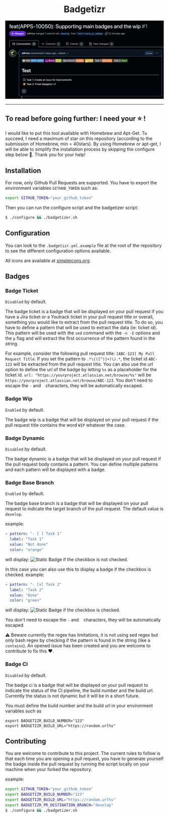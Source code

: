 
<h1 align="center">
    Badgetizr
</h1>

<div id="header" align="center">
  <img src="badgetizr_screen.png" width="1000"/>
</div>

---

## To read before going further: I need your ⭐ !
I would like to put this tool available with Homebrew and Apt-Get. Tu succeed, I need a maximum of star on this repository (according to the submission of Homebrew, min = 40stars). By using Homebrew or apt-get, I will be able to simplify the installation process by skipping the configure step below 🚀. Thank you for your help!

## Installation
For now, only Github Pull Requests are supported. You have to export the environment variables `GITHUB_TOKEN` such as:
```bash
export GITHUB_TOKEN="your_github_token"
```

Then you can run the configure script and the badgetizer script:
```bash
$ ./configure && ./badgetizer.sh
```

## Configuration
You can look to the `.badgetizr.yml.example` file at the root of the repository to see the different configuration options available.

All icons are available at [simpleicons.org](https://simpleicons.org/).

## Badges

### Badge Ticket
`Disabled` by default.

The badge ticket is a badge that will be displayed on your pull request if you have a Jira ticket or a Youtrack ticket in your pull request title or overall, something you would like to extract from the pull request title.
To do so, you have to define a pattern that will be used to extract the data (ie: ticket id). This pattern will be used with the `sed` command with the `-n -E` options and the `p` flag and will extract the first occurrence of the pattern found in the string.

For example, consider the following pull request title: `[ABC-123] My Pull Request Title`.
If you set the pattern to `.*\(([^)]+)\).*`, the ticket id `ABC-123` will be extracted from the pull request title.
You can also use the url option to define the url of the badge by letting `%s` as a placeholder for the ticket id. `url: "https://yourproject.atlassian.net/browse/%s"` will be `https://yourproject.atlassian.net/browse/ABC-123`.
You don't need to escape the `-` and ` ` characters, they will be automatically escaped.

### Badge Wip
`Enabled` by default.

The badge wip is a badge that will be displayed on your pull request if the pull request title contains the word `WIP` whatever the case.

### Badge Dynamic
`Disabled` by default.

The badge dynamic is a badge that will be displayed on your pull request if the pull request body contains a pattern. You can define multiple patterns and each pattern will be displayed with a badge.

### Badge Base Branch
`Enabled` by default.

The badge base branch is a badge that will be displayed on your pull request to indicate the target branch of the pull request. The default value is `develop`.

example:
```yaml
- pattern: "- [ ] Task 1"
  label: "Task 1"
  value: "Not done"
  color: "orange"
```
will display:
![Static Badge](https://img.shields.io/badge/Task_1-Not_done-orange) if the checkbox is not checked.

In this case you can also use this to display a badge if the checkbox is checked.
example:
```yaml
- pattern: "- [x] Task 2"
  label: "Task 2"
  value: "Done"
  color: "green"
```

will display:
![Static Badge](https://img.shields.io/badge/Task_1-Done-green) if the checkbox is checked.

You don't need to escape the `-` and ` ` characters, they will be automatically escaped.

⚠️ Beware currently the regex has limitations, it is not using sed regex but only bash regex by checking if the pattern is found in the string (like a `contains`). An opened issue has been created and you are welcome to contribute to fix this ❤️.

### Badge CI
`Disabled` by default.

The badge ci is a badge that will be displayed on your pull request to indicate the status of the CI pipeline, the build number and the build url. Currently the status is not dynamic but it will be in a short future.

You must define the build number and the build url in your environment variables such as 
```shell
export BADGETIZR_BUILD_NUMBER="123"
export BADGETIZR_BUILD_URL="https://random.url%s"
```

## Contributing

You are welcome to contribute to this project. The current rules to follow is that each time you are opening a pull request, you have to generate yourself the badge inside the pull request by running the script locally on your machine when your forked the repository.

example:
```bash
export GITHUB_TOKEN="your_github_token"
export BADGETIZR_BUILD_NUMBER="123"
export BADGETIZR_BUILD_URL="https://random.url%s"
export BADGETIZR_PR_DESTINATION_BRANCH="develop"
$ ./configure && ./badgetizer.sh
```
